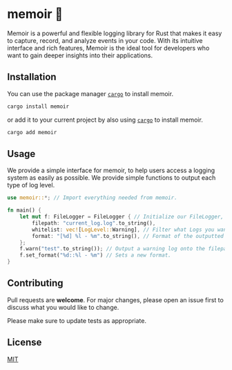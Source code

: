# memoir 📝

Memoir is a powerful and flexible logging library for Rust that makes it easy to capture, record, and analyze events in your code. With its intuitive interface and rich features, Memoir is the ideal tool for developers who want to gain deeper insights into their applications.

## Installation

You can use the package manager [`cargo`](https://github.com/rust-lang/cargo) to install memoir.

```bash
cargo install memoir
```

or add it to your current project by also using [`cargo`](https://github.com/rust-lang/cargo) to install memoir.
```bash
cargo add memoir
```

## Usage

We provide a simple interface for memoir, to help users access a logging system as easily as possible. We provide simple functions to output each type of log level.

```rust
use memoir::*; // Import everything needed from memoir.

fn main() {
    let mut f: FileLogger = FileLogger { // Initialize our FileLogger, and make sure it is mut.
        filepath: "current_log.log".to_string(),
        whitelist: vec![LogLevel::Warning], // Filter what Logs you want to see.
        format: "[%d] %l - %m".to_string(), // Format of the outputted log.
    };
    f.warn("test".to_string()); // Output a warning log onto the filepath, if in whitelist.
    f.set_format("%d::%l - %m") // Sets a new format.
}
```

## Contributing

Pull requests are **welcome**. For major changes, please open an issue first
to discuss what you would like to change.

Please make sure to update tests as appropriate.

## License

[MIT](https://choosealicense.com/licenses/mit/)
